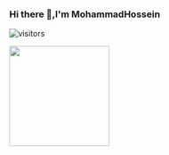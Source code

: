 ### Hi there 👋,I'm MohammadHossein
![visitors](https://visitor-badge.glitch.me/badge?page_id=m0hammadhossein.m0hammadhossein)

<img height="180em" src="https://github-readme-stats.vercel.app/api?username=m0hammadhossein&show_icons=true&hide_border=true&&count_private=true&include_all_commits=true" />
